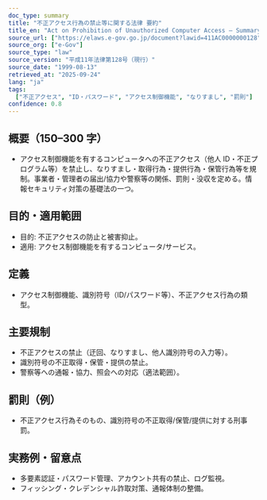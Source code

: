 ```yaml
---
doc_type: summary
title: "不正アクセス行為の禁止等に関する法律 要約"
title_en: "Act on Prohibition of Unauthorized Computer Access — Summary"
source_url: ["https://elaws.e-gov.go.jp/document?lawid=411AC0000000128"]
source_org: ["e-Gov"]
source_type: "law"
source_version: "平成11年法律第128号（現行）"
source_date: "1999-08-13"
retrieved_at: "2025-09-24"
lang: "ja"
tags:
  ["不正アクセス", "ID・パスワード", "アクセス制御機能", "なりすまし", "罰則"]
confidence: 0.8
---
```


## 概要（150–300 字）

- アクセス制御機能を有するコンピュータへの不正アクセス（他人 ID・不正プログラム等）を禁止し、なりすまし・取得行為・提供行為・保管行為等を規制。事業者・管理者の届出/協力や警察等の関係、罰則・没収を定める。情報セキュリティ対策の基礎法の一つ。

## 目的・適用範囲

- 目的: 不正アクセスの防止と被害抑止。
- 適用: アクセス制御機能を有するコンピュータ/サービス。

## 定義

- アクセス制御機能、識別符号（ID/パスワード等）、不正アクセス行為の類型。

## 主要規制

- 不正アクセスの禁止（迂回、なりすまし、他人識別符号の入力等）。
- 識別符号の不正取得・保管・提供の禁止。
- 警察等への通報・協力、照会への対応（適法範囲）。

## 罰則（例）

- 不正アクセス行為そのもの、識別符号の不正取得/保管/提供に対する刑事罰。

## 実務例・留意点

- 多要素認証・パスワード管理、アカウント共有の禁止、ログ監視。
- フィッシング・クレデンシャル詐取対策、通報体制の整備。
